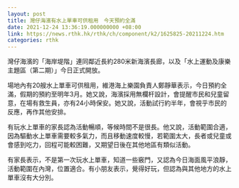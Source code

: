 ```yaml
---
layout: post
title: 灣仔海濱有水上單車可供租用　今天預約全滿
date: 2021-12-24 13:36:19.000000000 +08:00
link: https://news.rthk.hk/rthk/ch/component/k2/1625825-20211224.htm
categories: rthk
---
```


灣仔海濱的「海岸堤階」連同鄰近長約280米新海濱長廊，以及「水上運動及康樂主題區（第二期）」今日正式開放。

場地內有20艘水上單車可供租用，維港海上樂園負責人鄭靜華表示，今日預約全滿，假期的預約至明年3月。她又說，海濱採用無欄杆設計，會提醒市民和兒童留意，在場有救生員，亦有24小時保安。她又說，活動試行約半年，會視乎市民的反應，再作其他安排。

有玩水上單車的家長認為活動暢順，等候時間不是很長。他又說，活動範圍合適，因為驅動水上單車需要較多氣力，而且移動速度較慢，若範圍太大，長者或兒童或會感到吃力，回程可能較困難，又期望日後在其他地區有類似活動。

有家長表示，不是第一次玩水上單車，知道一些竅門，又認為今日海面風平浪靜，活動範圍在內灣，位置適合。有小朋友表示，覺得好玩，但認為與其他地方的水上單車沒有大分別。
